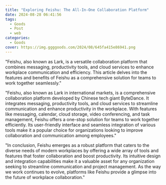 ```yaml
---
title: "Exploring Feishu: The All-In-One Collaboration Platform"
date: 2024-08-28 06:41:56
tags:
  - Goods
  - Post
  - web
categories:
  - Goods
cover: https://img.ggggoods.com/2024/08/645fa415e86941.png
---
```


"Feishu, also known as Lark, is a versatile collaboration platform that combines messaging, productivity tools, and cloud services to enhance workplace communication and efficiency. This article delves into the features and benefits of Feishu as a comprehensive solution for teams to work together seamlessly."

"Feishu, also known as Lark in international markets, is a comprehensive collaboration platform developed by Chinese tech giant ByteDance. It integrates messaging, productivity tools, and cloud services to streamline communication and enhance productivity in the workplace. With features like messaging, calendar, cloud storage, video conferencing, and task management, Feishu offers a one-stop solution for teams to work together efficiently. Its user-friendly interface and seamless integration of various tools make it a popular choice for organizations looking to improve collaboration and communication among employees."

"In conclusion, Feishu emerges as a robust platform that caters to the diverse needs of modern workplaces by offering a wide array of tools and features that foster collaboration and boost productivity. Its intuitive design and integration capabilities make it a valuable asset for any organization seeking to streamline communication and project management. As the way we work continues to evolve, platforms like Feishu provide a glimpse into the future of workplace collaboration."
